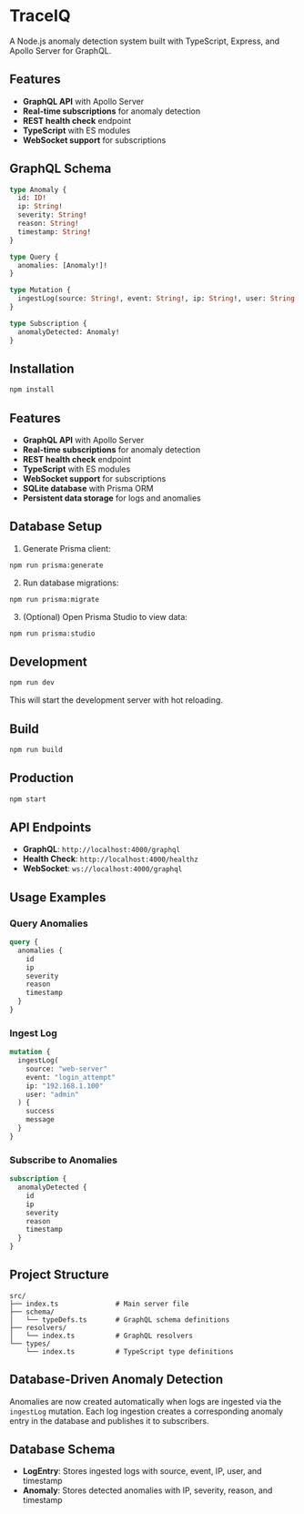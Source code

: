 # TraceIQ

A Node.js anomaly detection system built with TypeScript, Express, and Apollo Server for GraphQL.

## Features

- **GraphQL API** with Apollo Server
- **Real-time subscriptions** for anomaly detection
- **REST health check** endpoint
- **TypeScript** with ES modules
- **WebSocket support** for subscriptions

## GraphQL Schema

```graphql
type Anomaly {
  id: ID!
  ip: String!
  severity: String!
  reason: String!
  timestamp: String!
}

type Query {
  anomalies: [Anomaly!]!
}

type Mutation {
  ingestLog(source: String!, event: String!, ip: String!, user: String!): LogIngestResponse!
}

type Subscription {
  anomalyDetected: Anomaly!
}
```

## Installation

```bash
npm install
```

## Features

- **GraphQL API** with Apollo Server
- **Real-time subscriptions** for anomaly detection
- **REST health check** endpoint
- **TypeScript** with ES modules
- **WebSocket support** for subscriptions
- **SQLite database** with Prisma ORM
- **Persistent data storage** for logs and anomalies

## Database Setup

1. Generate Prisma client:
```bash
npm run prisma:generate
```

2. Run database migrations:
```bash
npm run prisma:migrate
```

3. (Optional) Open Prisma Studio to view data:
```bash
npm run prisma:studio
```

## Development

```bash
npm run dev
```

This will start the development server with hot reloading.

## Build

```bash
npm run build
```

## Production

```bash
npm start
```

## API Endpoints

- **GraphQL**: `http://localhost:4000/graphql`
- **Health Check**: `http://localhost:4000/healthz`
- **WebSocket**: `ws://localhost:4000/graphql`

## Usage Examples

### Query Anomalies

```graphql
query {
  anomalies {
    id
    ip
    severity
    reason
    timestamp
  }
}
```

### Ingest Log

```graphql
mutation {
  ingestLog(
    source: "web-server"
    event: "login_attempt"
    ip: "192.168.1.100"
    user: "admin"
  ) {
    success
    message
  }
}
```

### Subscribe to Anomalies

```graphql
subscription {
  anomalyDetected {
    id
    ip
    severity
    reason
    timestamp
  }
}
```

## Project Structure

```
src/
├── index.ts              # Main server file
├── schema/
│   └── typeDefs.ts       # GraphQL schema definitions
├── resolvers/
│   └── index.ts          # GraphQL resolvers
└── types/
    └── index.ts          # TypeScript type definitions
```

## Database-Driven Anomaly Detection

Anomalies are now created automatically when logs are ingested via the `ingestLog` mutation. Each log ingestion creates a corresponding anomaly entry in the database and publishes it to subscribers.

## Database Schema

- **LogEntry**: Stores ingested logs with source, event, IP, user, and timestamp
- **Anomaly**: Stores detected anomalies with IP, severity, reason, and timestamp
